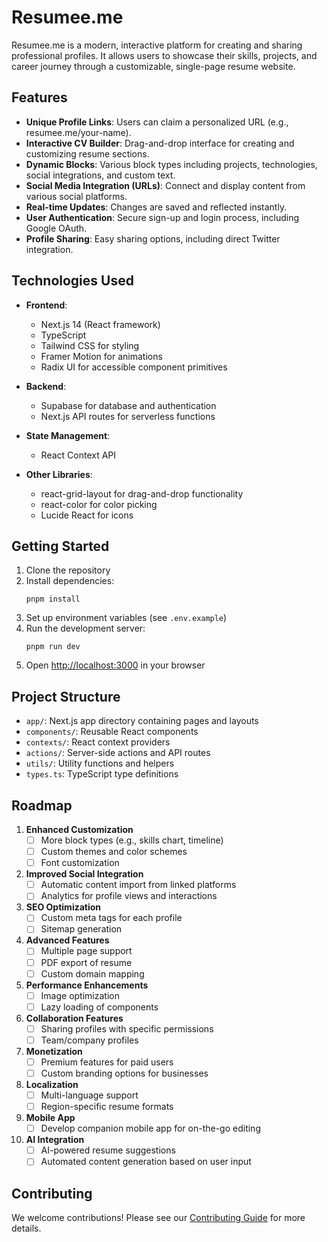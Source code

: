 # Resumee.me

Resumee.me is a modern, interactive platform for creating and sharing professional profiles. It allows users to showcase their skills, projects, and career journey through a customizable, single-page resume website.

## Features

- **Unique Profile Links**: Users can claim a personalized URL (e.g., resumee.me/your-name).
- **Interactive CV Builder**: Drag-and-drop interface for creating and customizing resume sections.
- **Dynamic Blocks**: Various block types including projects, technologies, social integrations, and custom text.
- **Social Media Integration (URLs)**: Connect and display content from various social platforms.
- **Real-time Updates**: Changes are saved and reflected instantly.
- **User Authentication**: Secure sign-up and login process, including Google OAuth.
- **Profile Sharing**: Easy sharing options, including direct Twitter integration.

## Technologies Used

- **Frontend**:
  - Next.js 14 (React framework)
  - TypeScript
  - Tailwind CSS for styling
  - Framer Motion for animations
  - Radix UI for accessible component primitives

- **Backend**:
  - Supabase for database and authentication
  - Next.js API routes for serverless functions

- **State Management**:
  - React Context API

- **Other Libraries**:
  - react-grid-layout for drag-and-drop functionality
  - react-color for color picking
  - Lucide React for icons

## Getting Started

1. Clone the repository
2. Install dependencies:
   ```
   pnpm install
   ```
3. Set up environment variables (see `.env.example`)
4. Run the development server:
   ```
   pnpm run dev
   ```
5. Open [http://localhost:3000](http://localhost:3000) in your browser

## Project Structure

- `app/`: Next.js app directory containing pages and layouts
- `components/`: Reusable React components
- `contexts/`: React context providers
- `actions/`: Server-side actions and API routes
- `utils/`: Utility functions and helpers
- `types.ts`: TypeScript type definitions

## Roadmap

1. **Enhanced Customization**
   - [ ] More block types (e.g., skills chart, timeline)
   - [ ] Custom themes and color schemes
   - [ ] Font customization

2. **Improved Social Integration**
   - [ ] Automatic content import from linked platforms
   - [ ] Analytics for profile views and interactions

3. **SEO Optimization**
   - [ ] Custom meta tags for each profile
   - [ ] Sitemap generation

4. **Advanced Features**
   - [ ] Multiple page support
   - [ ] PDF export of resume
   - [ ] Custom domain mapping

5. **Performance Enhancements**
   - [ ] Image optimization
   - [ ] Lazy loading of components

6. **Collaboration Features**
   - [ ] Sharing profiles with specific permissions
   - [ ] Team/company profiles

7. **Monetization**
   - [ ] Premium features for paid users
   - [ ] Custom branding options for businesses

8. **Localization**
   - [ ] Multi-language support
   - [ ] Region-specific resume formats

9. **Mobile App**
   - [ ] Develop companion mobile app for on-the-go editing

10. **AI Integration**
    - [ ] AI-powered resume suggestions
    - [ ] Automated content generation based on user input

## Contributing

We welcome contributions! Please see our [Contributing Guide](CONTRIBUTING.md) for more details.
